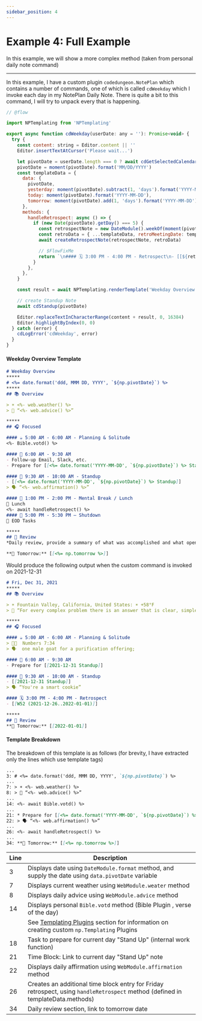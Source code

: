 ```yaml
---
sidebar_position: 4
---
```


# Example 4: Full Example
In this example, we will show a more complex method (taken from personal daily note command)

*****
In this example, I have a custom plugin `codedungeon.NotePlan` which contains a number of commands, one of which is called `cdWeekday` which I invoke each day in my NotePlan Daily Note.  There is quite a bit to this command, I will try to unpack every that is happening.

```js
// @flow

import NPTemplating from 'NPTemplating'

export async function cdWeekday(userDate: any = ''): Promise<void> {
  try {
    const content: string = Editor.content || ''
    Editor.insertTextAtCursor('Please wait...')

    let pivotDate = userDate.length === 0 ? await cdGetSelectedCalendarDate() : userDate
    pivotDate = moment(pivotDate).format('MM/DD/YYYY')
    const templateData = {
      data: {
        pivotDate,
        yesterday: moment(pivotDate).subtract(1, 'days').format('YYYY-MM-DD'),
        today: moment(pivotDate).format('YYYY-MM-DD'),
        tomorrow: moment(pivotDate).add(1, 'days').format('YYYY-MM-DD'),
      },
      methods: {
        handleRetrospect: async () => {
          if (new Date(pivotDate).getDay() === 5) {
            const retrospectNote = new DateModule().weekOf(moment(pivotDate).format('YYYY-MM-DD'))
            const retroData = { ...templateData, retroMeetingDate: templateData.data.today }
            await createRetrospectNote(retrospectNote, retroData)

            // $FlowFixMe
            return `\n#### 🗓 3:00 PM - 4:00 PM - Retrospect\n- [[${retrospectNote}]]\n`
          }
        },
      },
    }

    const result = await NPTemplating.renderTemplate('Weekday Overview', templateData)

    // create Standup Note
    await cdStandup(pivotDate)

    Editor.replaceTextInCharacterRange(content + result, 0, 16384)
    Editor.highlightByIndex(0, 0)
  } catch (error) {
    cdLogError('cdWeekday', error)
  }
}

```

#### Weekday Overview Template

```markdown
# Weekday Overview
*****
# <%= date.format('ddd, MMM DD, YYYY', `${np.pivotDate}`) %>
*****
## 📚 Overview

> ☀️ <%- web.weather() %>
> 🙆 “<%- web.advice() %>”

*****
## 🎧 Focused

#### ☕️ 5:00 AM - 6:00 AM - Planning & Solitude
<%- Bible.votd() %>

#### 🧭 6:00 AM - 9:30 AM
- Follow-up Email, Slack, etc.
- Prepare for [[<%= date.format('YYYY-MM-DD', `${np.pivotDate}`) %> Standup]]

#### 🧭 9:30 AM - 10:00 AM - Standup
- [[<%= date.format('YYYY-MM-DD', `${np.pivotDate}`) %> Standup]]
> 🗣 “<%- web.affirmation() %>”

#### 🍴 1:00 PM - 2:00 PM - Mental Break / Lunch
🍱 Lunch
<%- await handleRetrospect() %>
#### 🏁 5:00 PM - 5:30 PM — Shutdown
📌 EOD Tasks

*****
## 🔖 Review
*Daily review, provide a summary of what was accomplished and what open items need to be carried over to tomorrow*

**📕 Tomorrow:** [[<%= np.tomorrow %>]]

```

Would produce the following output when the custom command is invoked on 2021-12-31

```markdown
# Fri, Dec 31, 2021
*****
## 📚 Overview

> ☀️ Fountain Valley, California, United States: ☀️ +58°F
> 🙆 “For every complex problem there is an answer that is clear, simple, and wrong.”

*****
## 🎧 Focused

#### ☕️ 5:00 AM - 6:00 AM - Planning & Solitude
> 🙏🏻  Numbers 7:34
> 🗣  one male goat for a purification offering;

#### 🧭 6:00 AM - 9:30 AM
- Prepare for [[2021-12-31 Standup]]

#### 🧭 9:30 AM - 10:00 AM - Standup
- [[2021-12-31 Standup]]
> 🗣 “You're a smart cookie”

#### 🗓 3:00 PM - 4:00 PM - Retrospect
- [[W52 (2021-12-26..2022-01-01)]]

*****
## 🔖 Review
**📕 Tomorrow:** [[2022-01-01]]
```

#### Template Breakdown
The breakdown of this template is as follows (for brevity, I have extracted only the lines which use template tags)

```markdown
...
3: # <%= date.format('ddd, MMM DD, YYYY', `${np.pivotDate}`) %>
...
7: > ☀️ <%- web.weather() %>
8: > 🙆 “<%- web.advice() %>”
...
14: <%- await Bible.votd() %>
...
21: * Prepare for [[<%= date.format('YYYY-MM-DD', `${np.pivotDate}`) %> Standup]]
22: > 🗣 “<%- web.affirmation() %>”
...
26: <%- await handleRetrospect() %>
...
34: **📕 Tomorrow:** [[<%= np.tomorrow %>]]
```

| Line        | Description |
| ----- | -------------------------------------------------------------------------------------------------------- |
| 3     | Displays date using `DateModule.format` method, and supply the date using `data.pivotDate` variable       |
| 7     | Displays current weather using `WebModule.weater` method       |
| 8     | Displays daily advice using `WebModule.advice` method      |
| 14    | Displays personal `Bible.votd` method (Bible Plugin , verse of the day)    |
|       | See [Templating Plugins](/docs/templating-plugins/overview) section for information on creating custom `np.Templating` Plugins    |
| 18    | Task to prepare for current day "Stand Up" (internal work function)    |
| 21    | Time Block: Link to current day "Stand Up" note    |
| 22    | Displays daily affirmation using `WebModule.affirmation` method    |
| 26    | Creates an additional time block entry for Friday retrospect, using `handleRetrospect` method (defined in templateData.methods)    |
| 34    | Daily review section, link to tomorrow date    |
